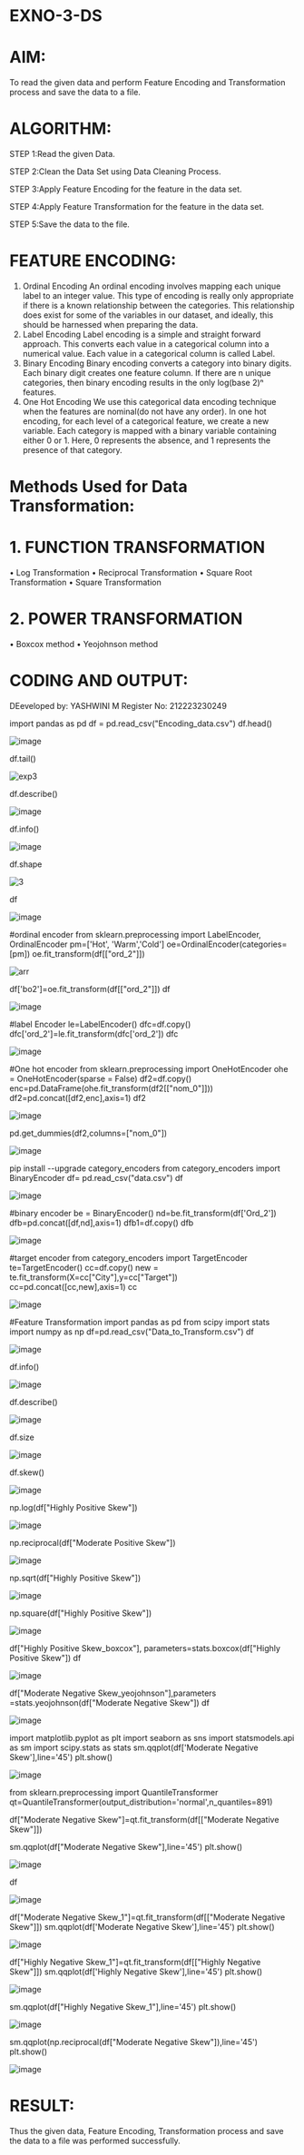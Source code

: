 # EXNO-3-DS

# AIM:
To read the given data and perform Feature Encoding and Transformation process and save the data to a file.

# ALGORITHM:
STEP 1:Read the given Data.

STEP 2:Clean the Data Set using Data Cleaning Process.

STEP 3:Apply Feature Encoding for the feature in the data set.

STEP 4:Apply Feature Transformation for the feature in the data set.

STEP 5:Save the data to the file.

# FEATURE ENCODING:
1. Ordinal Encoding
An ordinal encoding involves mapping each unique label to an integer value. This type of encoding is really only appropriate if there is a known relationship between the categories. This relationship does exist for some of the variables in our dataset, and ideally, this should be harnessed when preparing the data.
2. Label Encoding
Label encoding is a simple and straight forward approach. This converts each value in a categorical column into a numerical value. Each value in a categorical column is called Label.
3. Binary Encoding
Binary encoding converts a category into binary digits. Each binary digit creates one feature column. If there are n unique categories, then binary encoding results in the only log(base 2)ⁿ features.
4. One Hot Encoding
We use this categorical data encoding technique when the features are nominal(do not have any order). In one hot encoding, for each level of a categorical feature, we create a new variable. Each category is mapped with a binary variable containing either 0 or 1. Here, 0 represents the absence, and 1 represents the presence of that category.

# Methods Used for Data Transformation:
  # 1. FUNCTION TRANSFORMATION
• Log Transformation
• Reciprocal Transformation
• Square Root Transformation
• Square Transformation
  # 2. POWER TRANSFORMATION
• Boxcox method
• Yeojohnson method

# CODING AND OUTPUT:


DEeveloped by: YASHWINI M
Register No: 212223230249


import pandas as pd
df = pd.read_csv("Encoding_data.csv")
df.head()

![image](https://github.com/user-attachments/assets/3c4708b7-1e8e-404f-bfa4-ad9828da4d8b)


df.tail()

![exp3](https://github.com/user-attachments/assets/69993b8c-66db-4689-8250-a37230bbcbae)


df.describe()

![image](https://github.com/user-attachments/assets/b470ef07-1cd5-4484-b711-9f61520d7e56)


df.info()

![image](https://github.com/user-attachments/assets/b0a38927-ebd6-4b90-abd7-5b21436f8901)


df.shape

![3](https://github.com/user-attachments/assets/576d78f3-6747-422a-9a3f-31b79b218db7)


df

![image](https://github.com/user-attachments/assets/f62c2a51-ccd7-4888-bd01-1e29443f765f)


#ordinal encoder
from sklearn.preprocessing import LabelEncoder, OrdinalEncoder
pm=['Hot', 'Warm','Cold']
oe=OrdinalEncoder(categories=[pm])
oe.fit_transform(df[["ord_2"]])

![arr](https://github.com/user-attachments/assets/af3fcacf-b7eb-457e-98d9-3889b41d7e2a)


df['bo2']=oe.fit_transform(df[["ord_2"]])
df

![image](https://github.com/user-attachments/assets/f4824aa3-72e2-4354-b39a-14d7bc6c5da8)


#label Encoder
le=LabelEncoder()
dfc=df.copy()
dfc['ord_2']=le.fit_transform(dfc['ord_2'])
dfc

![image](https://github.com/user-attachments/assets/43d81ec8-49ab-43ef-888b-d7f097a39452)


#One hot encoder
from sklearn.preprocessing import OneHotEncoder
ohe = OneHotEncoder(sparse = False)
df2=df.copy()
enc=pd.DataFrame(ohe.fit_transform(df2[["nom_0"]]))
df2=pd.concat([df2,enc],axis=1)
df2

![image](https://github.com/user-attachments/assets/b1ddad21-90b8-4159-9548-8eca78a7dae5)

pd.get_dummies(df2,columns=["nom_0"])

![image](https://github.com/user-attachments/assets/a0ea2434-a534-4afa-8b91-b17617c06e5a)


pip install --upgrade category_encoders
from category_encoders import BinaryEncoder
df= pd.read_csv("data.csv")
df

![image](https://github.com/user-attachments/assets/421dc1e1-fcb5-4202-87da-4517a20956d6)

#binary encoder
be = BinaryEncoder()
nd=be.fit_transform(df['Ord_2'])
dfb=pd.concat([df,nd],axis=1)
dfb1=df.copy()
dfb


![image](https://github.com/user-attachments/assets/9f44b784-9b99-41d2-8f29-39d3693cbbae)


#target encoder
from category_encoders import TargetEncoder
te=TargetEncoder()
cc=df.copy()
new = te.fit_transform(X=cc["City"],y=cc["Target"])
cc=pd.concat([cc,new],axis=1)
cc

![image](https://github.com/user-attachments/assets/f91f18ce-7e69-4cee-81a3-6bcf54b48958)


#Feature Transformation
import pandas as pd
from scipy import stats
import numpy as np
df=pd.read_csv("Data_to_Transform.csv")
df

![image](https://github.com/user-attachments/assets/3b1ec929-ad0e-47fb-b39a-03d9c228d6e1)


df.info()

![image](https://github.com/user-attachments/assets/327ed0d1-2f8f-41c5-9da9-125c79d5d1ff)


df.describe()

![image](https://github.com/user-attachments/assets/5f5c8f7a-49be-48dc-86c1-400a0214618d)


df.size

![image](https://github.com/user-attachments/assets/4af8996e-d807-4ba2-8def-1ddcddca8d4d)


df.skew()

![image](https://github.com/user-attachments/assets/8be208a6-db9f-4d23-abb3-7ccd8661225a)


np.log(df["Highly Positive Skew"])

![image](https://github.com/user-attachments/assets/78aafe8a-29e8-4602-94cf-04d5a6412c76)


np.reciprocal(df["Moderate Positive Skew"])

![image](https://github.com/user-attachments/assets/11e16ca2-36cc-4bb4-9ae2-8602167b6df5)


np.sqrt(df["Highly Positive Skew"])

![image](https://github.com/user-attachments/assets/2b3b9469-a49c-4285-8c53-6158025da034)

np.square(df["Highly Positive Skew"])

![image](https://github.com/user-attachments/assets/b2ee6d10-0ca8-4c43-8a5c-d1e425318246)

df["Highly Positive Skew_boxcox"], parameters=stats.boxcox(df["Highly Positive Skew"])
df

![image](https://github.com/user-attachments/assets/8715ef25-6571-4a90-b9a1-5d6ad36ccaf1)


df["Moderate Negative Skew_yeojohnson"],parameters =stats.yeojohnson(df["Moderate Negative Skew"])
df

![image](https://github.com/user-attachments/assets/fda58aed-306d-4447-b66a-db7cdd0b233a)


import matplotlib.pyplot as plt
import seaborn as sns
import statsmodels.api as sm
import scipy.stats as stats
sm.qqplot(df['Moderate Negative Skew'],line='45')
plt.show()

![image](https://github.com/user-attachments/assets/e4826368-b926-4d18-bc8f-7ff61372cc92)


from sklearn.preprocessing import QuantileTransformer
qt=QuantileTransformer(output_distribution='normal',n_quantiles=891)

df["Moderate Negative Skew"]=qt.fit_transform(df[["Moderate Negative Skew"]])


sm.qqplot(df["Moderate Negative Skew"],line='45')
plt.show()

![image](https://github.com/user-attachments/assets/189e9be3-76c4-41ca-a7cf-63764cebec7b)


df

![image](https://github.com/user-attachments/assets/9a74678c-3e7c-4d20-96cf-c95e1b37707a)


df["Moderate Negative Skew_1"]=qt.fit_transform(df[["Moderate Negative Skew"]])
sm.qqplot(df['Moderate Negative Skew'],line='45')
plt.show()


![image](https://github.com/user-attachments/assets/cdccbea2-1a33-4f3b-9ba3-95a12ac42751)


df["Highly Negative Skew_1"]=qt.fit_transform(df[["Highly Negative Skew"]])
sm.qqplot(df['Highly Negative Skew'],line='45')
plt.show()

![image](https://github.com/user-attachments/assets/c2a44890-9aee-4a59-808c-e5e43bd57817)


sm.qqplot(df["Highly Negative Skew_1"],line='45')
plt.show()

![image](https://github.com/user-attachments/assets/b42704ee-86d4-4dee-8d41-544235bf59e3)



sm.qqplot(np.reciprocal(df["Moderate Negative Skew"]),line='45')
plt.show()

![image](https://github.com/user-attachments/assets/13242ffc-05a2-467d-ba27-0c3555419b26)


# RESULT:
Thus the given data, Feature Encoding, Transformation process and save the data to a file was performed successfully.
